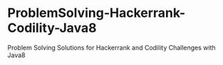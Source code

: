 # ProblemSolving-Hackerrank-Codility-Java8
Problem Solving Solutions for Hackerrank and Codility Challenges with Java8
